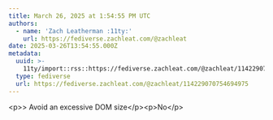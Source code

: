 ```yaml
---
title: March 26, 2025 at 1:54:55 PM UTC
authors:
  - name: 'Zach Leatherman :11ty:'
    url: https://fediverse.zachleat.com/@zachleat
date: 2025-03-26T13:54:55.000Z
metadata:
  uuid: >-
    11ty/import::rss::https://fediverse.zachleat.com/@zachleat/114229070754694975
  type: fediverse
  url: https://fediverse.zachleat.com/@zachleat/114229070754694975
---
```

\<p>&gt; Avoid an excessive DOM size\</p>\<p>No\</p>